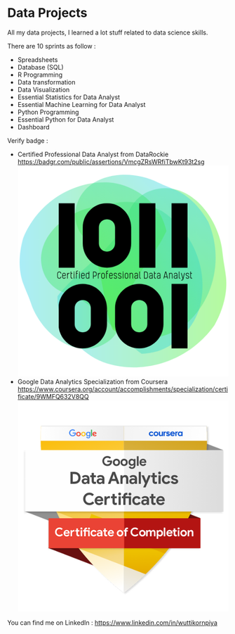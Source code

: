# Data Projects

All my data projects, I learned a lot stuff related to data science skills.

There are 10 sprints as follow : 

- Spreadsheets
- Database (SQL)
- R Programming
- Data transformation
- Data Visualization
- Essential Statistics for Data Analyst
- Essential Machine Learning for Data Analyst
- Python Programming
- Essential Python for Data Analyst
- Dashboard

Verify badge :
- Certified Professional Data Analyst from DataRockie  
  https://badgr.com/public/assertions/VmcgZRsWRfiTbwKt93t2sg
  ![](https://github.com/wuttikornG/data-projects/blob/main/Certified%20Professional%20Data%20Analyst%20Digital%20Badge.png)
- Google Data Analytics Specialization from Coursera  
  https://www.coursera.org/account/accomplishments/specialization/certificate/9WMFQ632V8QQ
  ![](https://github.com/wuttikornG/data-projects/blob/main/google-data-analytics-certificate.2.png)

You can find me on LinkedIn :
  https://www.linkedin.com/in/wuttikornpiya
